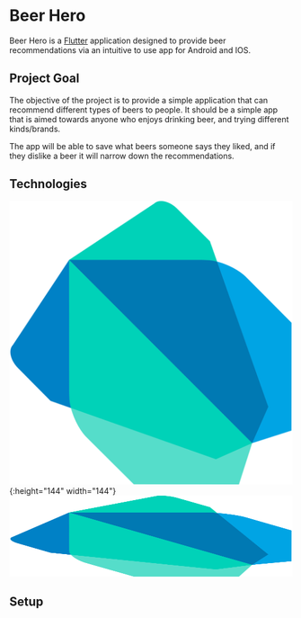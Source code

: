 # Beer Hero

Beer Hero is a [Flutter](https://flutter.io/) application designed to provide beer recommendations
via an intuitive to use app for Android and IOS.

## Project Goal
The objective of the project is to provide a simple application that can recommend different types of beers to people. 
It should be a simple app that is aimed towards anyone who enjoys drinking beer, 
and trying different kinds/brands. 

The app will be able to save what beers someone says they liked, 
and if they dislike a beer it will narrow down the recommendations.

## Technologies
[![Dart](./internals/logos/dart.svg)](https://www.dartlang.org/){:height="144" width="144"}
<a href="https://www.dartlang.org/">
  <img src="./internals/logos/dart.svg" width="100%" height="144">
</a>
## Setup





